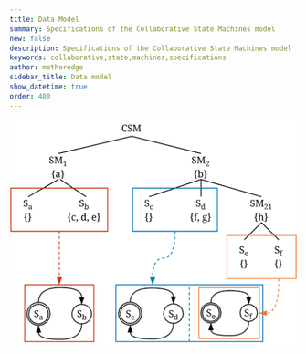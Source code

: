 ```yaml
---
title: Data Model
summary: Specifications of the Collaborative State Machines model
new: false
description: Specifications of the Collaborative State Machines model
keywords: collaborative,state,machines,specifications
author: metheredge
sidebar_title: Data model
show_datetime: true
order: 400
---
```


<img id="memory-img" src="../../assets/specifications/memory-light.jpg" />
<script>
function updateMemoryImage() {
  const img = document.getElementById('memory-img');
  const isDark = document.documentElement.classList.contains('dark');
  img.src = isDark 
    ? '../../assets/specifications/memory-dark.jpg' 
    : '../../assets/specifications/memory-light.jpg';
}
updateMemoryImage();
/// caption
Figure 1 (repeated): An example of a CSM description. Components can have data represented by {...}.
///

The scoping of local data within a collaborative state machine is defined with respect to the _dynamic extent_
of the components of $C$ with shared memory.

We denote the dynamic extent of a component $c$ as $c^+$ to include the component itself and any ancestor of
$c$. When operating in shared memory mode, $C$ is guaranteed to execute on a single resource with shared
memory such that any component $c \in C$ can access local data according to $c^+$ and $c_0^+$ where $c_0$, 
the root level, denotes the collaborative state machine.

The root of a collaborative state machine in distributed memory mode has no shared memory and thus cannot 
declare or access local data. A state machine $s$ with its nested components $s_{c}$ always operates in shared
memory even if $s$ is part of $C$ in distributed memory. $s$ has access to local data according to $s^+$.
Similarly, each component $s_{c}$ has a dynamic extent denoted by $s_{c^+}$, allowing access to its local data
within its specific scope, as illustrated in Figure 1. Restricting the access of data to ancestors facilitates
information hiding. For example, a state can access the data of its parent state machine, but a state machine
cannot access the data of its states or nested state machines. In Figure 1 state $S_{e}$ has access to
variables $h$ and $b$, state $S_a$ can access $a$, and state $S_b$ can access variables $c$, $d$, $e$, and 
$a$. However, $SM_2$ can only access variable $b$. Siblings do not have access to each other's data. For
instance, $S_{d}$ cannot access any data within $SM_{21}$ or $S_{c}$.

When referencing an existing variable within a component $c$, the variable is located by searching within the
dynamic extent $c^+$, which encompasses the local data of $c$ and extends to include any ancestor components
of $c$. The search proceeds from the local data of $c$ to the local data of its ancestors, and finally to
persistent data accessible to the component and its ancestors.

Within CSM, data plays a multifaceted role. Data may be declared lexically or created dynamically, and data
can be manipulated through actions. Data may be stored locally within a component or persisted globally.
Expressions provide fundamental data transformation operations, such as selecting properties from objects,
performing calculations or filtering, and invoking utility functions. The versatility of expressions extends
to their usage in diverse scenarios. For example, expressions can facilitate gathering input data for service
invocations, express guard conditions, or be instrumental in manipulating data objects directly.

<script type="text/javascript" src="https://cdn.mathjax.org/mathjax/latest/MathJax.js?config=TeX-AMS-MML_HTMLorMML"></script>

<script type="text/x-mathjax-config">
    MathJax.Hub.Config({ tex2jax: {inlineMath: [['$', '$']]}, messageStyle: "none" });
</script>